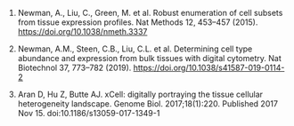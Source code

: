 1. Newman, A., Liu, C., Green, M. et al. Robust enumeration of cell subsets from tissue expression profiles. Nat Methods 12, 453–457 (2015). https://doi.org/10.1038/nmeth.3337 

2. Newman, A.M., Steen, C.B., Liu, C.L. et al. Determining cell type abundance and expression from bulk tissues with digital cytometry. Nat Biotechnol 37, 773–782 (2019). https://doi.org/10.1038/s41587-019-0114-2

3. Aran D, Hu Z, Butte AJ. xCell: digitally portraying the tissue cellular heterogeneity landscape. Genome Biol. 2017;18(1):220. Published 2017 Nov 15. doi:10.1186/s13059-017-1349-1 
